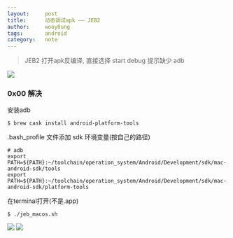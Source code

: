 ```yaml
---
layout:     post
title:      动态调试apk —— JEB2
author:     wooy0ung
tags: 		android
category:  	note
---
```



>JEB2 打开apk反编译, 直接选择 start debug 提示缺少 adb  

![](/assets/img/note/2017-08-20-jeb2-debug/0x00.png)
<!-- more -->


### 0x00 解决

安装adb

```
$ brew cask install android-platform-tools
```

.bash_profile 文件添加 sdk 环境变量(按自己的路径)

```
# adb
export PATH=${PATH}:~/toolchain/operation_system/Android/Development/sdk/mac-android-sdk/tools
export PATH=${PATH}:~/toolchain/operation_system/Android/Development/sdk/mac-android-sdk/platform-tools
```

在terminal打开(不是.app)

```
$ ./jeb_macos.sh
```

![](/assets/img/note/2017-08-20-jeb2-debug/0x01.png)
![](/assets/img/note/2017-08-20-jeb2-debug/0x02.png)